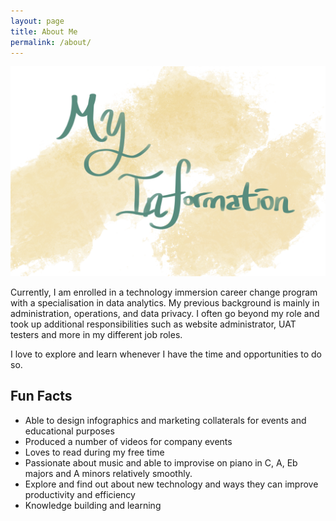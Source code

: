 ```yaml
---
layout: page
title: About Me
permalink: /about/
---
```


![My Information](/assets/img/about_intro.png)

Currently, I am enrolled in a technology immersion career change program with a specialisation in data analytics. My previous background is mainly in administration, operations, and data privacy. I often go beyond my role and took up additional responsibilities such as website administrator, UAT testers and more in my different job roles. 

I love to explore and learn whenever I have the time and opportunities to do so. 

## Fun Facts
- Able to design infographics and marketing collaterals for events and educational purposes
- Produced a number of videos for company events
- Loves to read during my free time 
- Passionate about music and able to improvise on piano in C, A, Eb majors and A minors relatively smoothly.
- Explore and find out about new technology and ways they can improve productivity and efficiency
- Knowledge building and learning